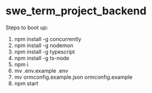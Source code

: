 # swe_term_project_backend 
Steps to boot up:
1. npm install -g concurrently
2. npm install -g nodemon
3. npm install -g typescript
4. npm install -g ts-node
5. npm i
6. mv .env.example .env
7. mv ormconfig.example.json ormconfig.example
8. npm start
